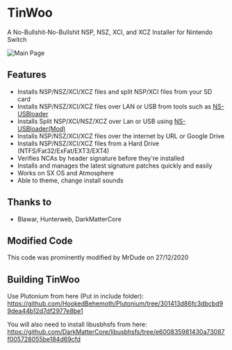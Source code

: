 # TinWoo
A No-Bullshit-No-Bullshit NSP, NSZ, XCI, and XCZ Installer for Nintendo Switch

![Main Page](https://i.imgur.com/QOi0Yvv.jpg)

## Features
- Installs NSP/NSZ/XCI/XCZ files and split NSP/XCI files from your SD card
- Installs NSP/NSZ/XCI/XCZ files over LAN or USB from tools such as [NS-USBloader](https://github.com/developersu/ns-usbloader)
- Installs Split NSP/XCI/NSZ/XCZ over Lan or USB using [NS-USBloader(Mod)](https://mega.nz/file/I4p2gCCK#32GwAGtIcL3FVH-V-8Goae_hpnK8FQ0eS2PwLDOW6X4)
- Installs NSP/NSZ/XCI/XCZ files over the internet by URL or Google Drive
- Installs NSP/NSZ/XCI/XCZ files from a Hard Drive (NTFS/Fat32/ExFat/EXT3/EXT4)
- Verifies NCAs by header signature before they're installed
- Installs and manages the latest signature patches quickly and easily
- Works on SX OS and Atmosphere
- Able to theme, change install sounds

## Thanks to
- Blawar, Hunterweb, DarkMatterCore

## Modified Code
This code was prominently modified by MrDude on 27/12/2020

## Building TinWoo
Use Plutonium from here (Put in include folder):
https://github.com/HookedBehemoth/Plutonium/tree/301413d86fc3dbcbd99dea44b12d7df2977e8be1


You will also need to install libusbhsfs from here:
https://github.com/DarkMatterCore/libusbhsfs/tree/e600835981430a73087f005728055be184d69cfd
